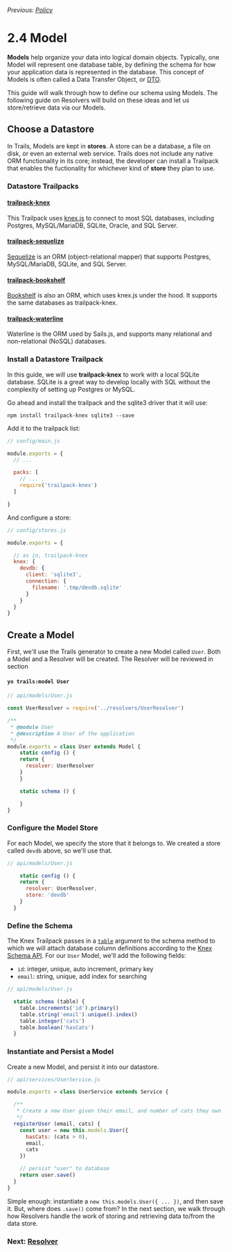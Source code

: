 *Previous: [Policy](policy.md)*

# 2.4 Model

**Models** help organize your data into logical domain objects. Typically, one Model will represent one database table, by defining the schema for how your application data is represented in the database. This concept of Models is often called a Data Transfer Object, or [DTO](https://en.wikipedia.org/wiki/Data_transfer_object).

This guide will walk through how to define our schema using Models. The following guide on Resolvers will build on these ideas and let us store/retrieve data via our Models.

## Choose a Datastore

In Trails, Models are kept in **stores**. A store can be a database, a file on disk, or even an external web service. Trails does not include any native ORM functionality in its core; instead, the developer can install a Trailpack that enables the fuctionality for whichever kind of **store** they plan to use.

### Datastore Trailpacks

#### [trailpack-knex](https://github.com/trailsjs/trailpack-knex)

This Trailpack uses [knex.js](http://knexjs.org/) to connect to most SQL databases, including Postgres, MySQL/MariaDB, SQLite, Oracle, and SQL Server. 

#### [trailpack-sequelize](https://github.com/trailsjs/trailpack-sequelize)

[Sequelize](http://docs.sequelizejs.com/en/v3/) is an ORM (object-relational mapper) that supports Postgres, MySQL/MariaDB, SQLite, and SQL Server.

#### [trailpack-bookshelf](https://github.com/trailsjs/trailpack-bookshelf)

[Bookshelf](http://bookshelfjs.org/) is also an ORM, which uses knex.js under the hood. It supports the same databases as trailpack-knex.

#### [trailpack-waterline](https://github.com/trailsjs/trailpack-waterline)

Waterline is the ORM used by Sails.js, and supports many relational and non-relational (NoSQL) databases.

### Install a Datastore Trailpack

In this guide, we will use **trailpack-knex** to work with a local SQLite database. SQLite is a great way to develop locally with SQL without the complexity of setting up Postgres or MySQL.

Go ahead and install the trailpack and the sqlite3 driver that it will use:

```
npm install trailpack-knex sqlite3 --save
```

Add it to the trailpack list:

```js
// config/main.js

module.exports = {
  // ...

  packs: [
    // ... ,
    require('trailpack-knex')
  ]

}
```

And configure a store:

```js
// config/stores.js

module.exports = {

  // as in, trailpack-knex
  knex: {
    devdb: {
      client: 'sqlite3',
      connection: {
        filename: '.tmp/devdb.sqlite'
      }
    }
  }
}
```

## Create a Model

First, we'll use the Trails generator to create a new Model called `User`. Both a Model and a Resolver will be created. The Resolver will be reviewed in section

#### `yo trails:model User`

```js
// api/models/User.js

const UserResolver = require('../resolvers/UserResolver')

/**
 * @module User
 * @description A User of the application
 */
module.exports = class User extends Model {
	static config () {
    return {
      resolver: UserResolver
    }
	}

	static schema () {

	}
}
```

### Configure the Model Store

For each Model, we specify the store that it belongs to. We created a store called `devdb` above, so we'll use that.

```js
// api/models/User.js

	static config () {
    return {
      resolver: UserResolver,
      store: 'devdb'
    }
  }
```

### Define the Schema

The Knex Trailpack passes in a [`table`](http://knexjs.org/#Schema-table) argument to the schema method to which we will attach database column definitions according to the [Knex Schema API](http://knexjs.org/#Schema). For our `User` Model, we'll add the following fields:

- `id`: integer, unique, auto increment, primary key
- `email`: string, unique, add index for searching

```js
// api/models/User.js

  static schema (table) {
    table.increments('id').primary()
    table.string('email').unique().index()
    table.integer('cats')
    table.boolean('hasCats')
  }
```

### Instantiate and Persist a Model

Create a new Model, and persist it into our datastore.

```js
// api/services/UserService.js

module.exports = class UserService extends Service {

  /**
   * Create a new User given their email, and number of cats they own
   */
  registerUser (email, cats) {
    const user = new this.models.User({
      hasCats: (cats > 0),
      email,
      cats
    })

    // persist "user" to database
    return user.save()
  }
}
```

Simple enough: instantiate a `new this.models.User({ ... })`, and then save it. But, where does `.save()` come from? In the next section, we walk through how Resolvers handle the work of storing and retrieving data to/from the data store.

### Next: [Resolver](resolver.md)
